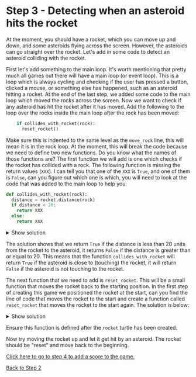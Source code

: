 # Step 3 - Detecting when an asteroid hits the rocket

At the moment, you should have a rocket, which you can move up and down, and some asteroids flying across the screen.
However, the asteroids can go straight over the rocket. Let's add in some code to detect an asteroid colliding with the rocket.

First let's add something to the main loop. It's worth mentioning that pretty much all games out there will have a main loop (or event loop).
This is a loop which is always cycling and checking if the user has pressed a button, clicked a mouse, or something else has happened, such
as an asteroid hitting a rocket. At the end of the last step, we added some code to the main loop which moved the rocks across the screen.
Now we want to check if any asteroid has hit the rocket after it has moved. Add the following to the loop over the rocks inside the main loop
after the rock has been moved:

```python
    if collides_with_rocket(rock):
      reset_rocket()
```

Make sure this is indented to the same level as the `move_rock` line, this will mean it is in the rock loop. At the moment, this will break the code
because we need to define two new functions. Do you know what the names of those functions are?  The first function we will add is one which checks if
the rocket has collided with a rock. The following function is missing the return values (`XXX`).  I can tell you that one of the `XXX` is `True`, and
one of them is `False`, can you figure out which one is which, you will need to look at the code that was added to the main loop to help you:

```python
def collides_with_rocket(rock):
  distance = rocket.distance(rock)
  if distance < 20:
    return XXX
  else:
    return XXX
```

<details><summary>Show solution</summary>

```python
def collides_with_rocket(rock):
  distance = rocket.distance(rock)
  if distance < 20:
    return True
  else:
    return False
```
</details>

The solution shows that we return `True` if the distance is less than 20 units from the rocket to the asteroid, it returns `False` if the distance
is greater than or equal to 20. This means that the function `collides_with_rocket` will return `True` if the asteroid is close to (touching) the rocket,
it will return `False` if the asteroid is not touching to the rocket.

The next function that we need to add is `reset_rocket`. This will be a small function that moves the rocket back to the starting position. In the first
step of creating this game we positioned the rocket at the start, can you find the line of code that moves the rocket to the start and create a function
called `reset_rocket` that moves the rocket to the start again. The solution is below:

<details><summary>Show solution</summary>

```python
def reset_rocket():
  rocket.goto(0,-190)
```
</details>

Ensure this function is defined after the `rocket` turtle has been created.

Now try moving the rocket up and let it get hit by an asteroid. The rocket should be "reset" and move back to the beginning.

[Click here to go to step 4 to add a score to the game.](../step04-add_score/readme.md)

[Back to Step 2](../step02-create_rock/readme.md)
